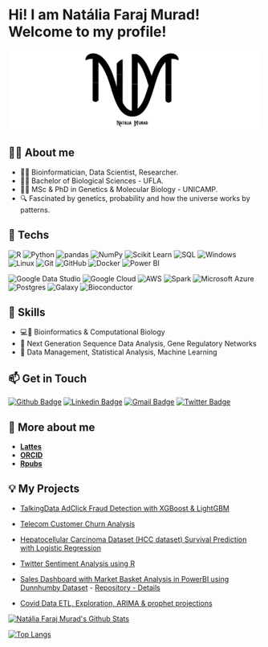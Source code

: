 # Hi! I am Natália Faraj Murad! Welcome to my profile!

![ ](logobanner.png)

##  :woman_scientist: About me

* :woman_technologist: Bioinformatician, Data Scientist, Researcher.
* :woman_student: Bachelor of Biological Sciences - UFLA.
* :woman_teacher: MSc & PhD in Genetics & Molecular Biology - UNICAMP.
* :mag: Fascinated by genetics, probability and how the universe works by patterns.

## :robot: Techs

![R](https://img.shields.io/badge/-R-black?style=flat-square&logo=r&logoColor=darkblue)
![Python](https://img.shields.io/badge/-Python-black?style=flat-square&logo=python)
![pandas](https://img.shields.io/badge/-pandas-black?style=flat-square&logo=Pandas&logoColor=gray)
![NumPy](https://img.shields.io/badge/-NumPy-black?style=flat-square&logo=Numpy&logoColor=gray)
![Scikit Learn](https://img.shields.io/badge/-scikitLearn-black?style=flat-square&logo=scikit-learn)
![SQL](https://img.shields.io/badge/-SQL-black?style=flat-square&logo=mysql)
![Windows](https://img.shields.io/badge/-Windows-black?style=flat-square&logo=windows)
![Linux](https://img.shields.io/badge/-Linux-black?style=flat-square&logo=linux)
![Git](https://img.shields.io/badge/-Git-black?style=flat-square&logo=git)
![GitHub](https://img.shields.io/badge/-GitHub-black?style=flat-square&logo=github)
![Docker](https://img.shields.io/badge/-Docker-black?style=flat-square&logo=docker)
![Power BI](https://img.shields.io/badge/-PowerBI-black?style=flat-square&logo=microsoft&logoColor=yellow)

![Google Data Studio](https://img.shields.io/badge/-GoogleDataStudio-black?style=flat-square&logo=google)
![Google Cloud](https://img.shields.io/badge/GoogleCloud-black?style=flat-square&logo=google-cloud)
![AWS](https://img.shields.io/badge/AWS-black?&style=flat-square&logo=amazon-aws&logoColor=yellow)
![Spark](https://img.shields.io/badge/-Spark-black?style=flat-square&logo=apachespark)
![Microsoft Azure](https://img.shields.io/badge/MicrosoftAzure-black?style=flat-square&logo=microsoft-azure&logoColor=blue)
![Postgres](https://img.shields.io/badge/postgres-black?&style=flat-square&logo=postgresql)
![Galaxy](https://img.shields.io/badge/-Galaxy-black?style=flat-square&logo=galaxy)
![Bioconductor](https://img.shields.io/badge/-Bioconductor-black?style=flat-square&logo=data:https://raw.githubusercontent.com/Bioconductor/bioconductor.org/master/assets/images/logo/jpg/bioconductor_note.jpg)


## :toolbox: Skills

* :computer::dna: Bioinformatics & Computational Biology
* :dna: Next Generation Sequence Data Analysis, Gene Regulatory Networks
* :file_folder: Data Management, Statistical Analysis, Machine Learning

## :mailbox: Get in Touch

[![Github Badge](https://img.shields.io/badge/-Github-000?style=flat-square&logo=Github&logoColor=white&link=https://github.com/natmurad)](https://github.com/natmurad)
[![Linkedin Badge](https://img.shields.io/badge/-LinkedIn-blue?style=flat-square&logo=Linkedin&logoColor=white&link=https://www.linkedin.com/in/natmurad/)](https://www.linkedin.com/in/natmurad/)
[![Gmail Badge](https://img.shields.io/badge/-Gmail-c14438?style=flat-square&logo=Gmail&logoColor=white&link=mailto:nataliafmurad@gmail.com)](mailto:nataliafmurad@gmail.com)
[![Twitter Badge](https://img.shields.io/badge/-Twitter-blue?style=flat-square&logo=Twitter&logoColor=white&link=https://twitter.com/Nataliafmurad)](https://twitter.com/Nataliafmurad)

## :speech_balloon: More about me

* [**Lattes**](http://lattes.cnpq.br/4675049911569295)
* [**ORCID**](https://orcid.org/0000-0001-7652-2567)
* [**Rpubs**](https://www.rpubs.com/natmurad)


## :bulb: My Projects

* [TalkingData AdClick Fraud Detection with XGBoost & LightGBM](https://github.com/natmurad/TalkingDataAdtrackingFraudDetection)

* [Telecom Customer Churn Analysis](https://github.com/natmurad/telecomchurn)

* [Hepatocellular Carcinoma Dataset (HCC dataset) Survival Prediction with Logistic Regression](https://github.com/natmurad/cancersurvivalprediction)

* [Twitter Sentiment Analysis using R](https://github.com/natmurad/SentimentAnalysisTwitter)

* [Sales Dashboard with Market Basket Analysis in PowerBI using Dunnhumby Dataset](https://app.powerbi.com/groups/me/reports/0040457c-a9fb-469f-8a2f-bd8cf0a9a801?ctid=ede17caf-384e-47f1-8c4e-461181a9e945&pbi_source=linkShare) - [Repository - Details](https://github.com/natmurad/marketbasketDashboard) 

* [Covid Data ETL, Exploration, ARIMA & prophet projections](https://github.com/natmurad/MappingCovidDeaths)



[![Natália Faraj Murad's Github Stats](https://github-readme-stats.vercel.app/api?username=natmurad&show_icons=true)](https://github.com/natmurad)

[![Top Langs](https://github-readme-stats.vercel.app/api/top-langs/?username=natmurad&show_icons=true)](https://github.com/natmurad/github-readme-stats)

